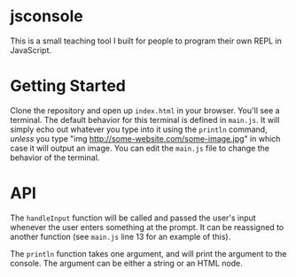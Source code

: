 # jsconsole

This is a small teaching tool I built for people to program their own REPL in JavaScript.

# Getting Started 

Clone the repository and open up `index.html` in your browser. You'll see a terminal. The default behavior for this terminal is defined in `main.js`. It will simply echo out whatever you type into it using the `println` command, *unless* you type "img http://some-website.com/some-image.jpg" in which case it will output an image. You can edit the `main.js` file to change the behavior of the terminal.

# API

The  `handleInput` function will be called and passed the user's input whenever the user enters something at the prompt.  It can be reassigned to another function (see `main.js` line 13 for an example of this).


The `println` function takes one argument, and will print the argument to the console. The argument can be either a string or an HTML node. 